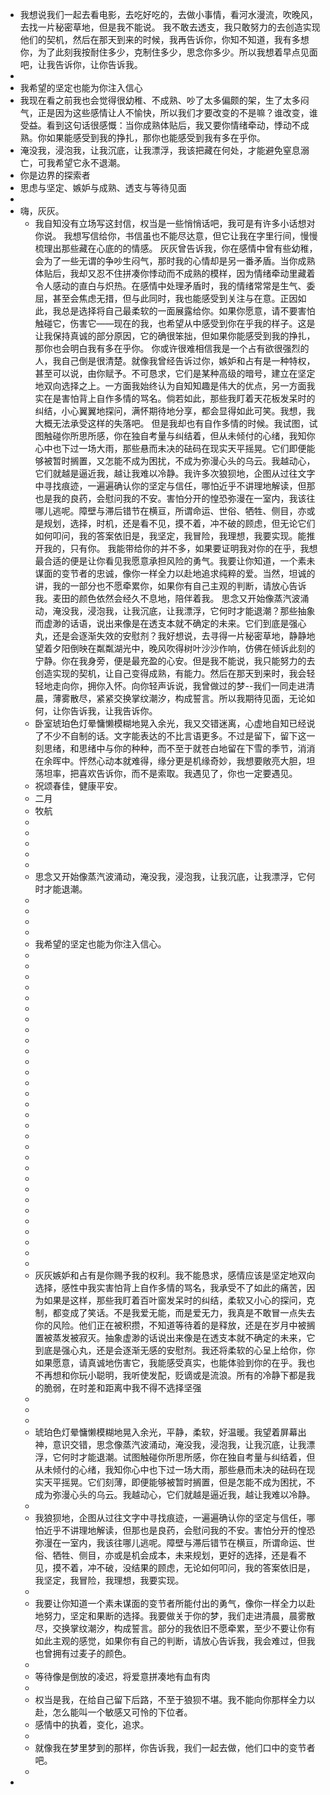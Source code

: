 - 我想说我们一起去看电影，去吃好吃的，去做小事情，看河水漫流，吹晚风，去找一片秘密草地，但是我不能说。 我不敢去透支，我只敢努力的去创造实现他们的契机，然后在那天到来的时候，我再告诉你，你知不知道，我有多想你，为了此刻我按耐住多少，克制住多少，思念你多少。所以我想着早点见面吧，让我告诉你，让你告诉我。
-
- 我希望的坚定也能为你注入信心
- 我现在看之前我也会觉得很幼稚、不成熟、吵了太多偏颇的架，生了太多闷气，正是因为这些感情让人不愉快，所以我们才要改变的不是嘛？谁改变，谁受益。看到这句话很感慨：当你成熟体贴后，我又要你情绪牵动，悸动不成熟。你如果能感受到我的挣扎，那你也能感受到我有多在乎你。
- 淹没我，浸泡我，让我沉底，让我漂浮，我该把藏在何处，才能避免窒息溺亡，可我希望它永不退潮。
- 你是边界的探索者
- 思虑与坚定、嫉妒与成熟、透支与等待见面
-
- 嗨，灰灰。
	- 我自知没有立场写这封信，权当是一些悄悄话吧，我可是有许多小话想对你说。
	  我想写信给你，书信虽也不能尽达意，但它让我在字里行间，慢慢梳理出那些藏在心底的的情感。
	  灰灰曾告诉我，你在感情中曾有些幼稚，会为了一些无谓的争吵生闷气，那时我的心情却是另一番矛盾。当你成熟体贴后，我却又忍不住拼凑你悸动而不成熟的模样，因为情绪牵动里藏着令人感动的直白与炽热。在感情中处理矛盾时，我的情绪常常是生气、委屈，甚至会焦虑无措，但与此同时，我也能感受到关注与在意。正因如此，我总是选择将自己最柔软的一面展露给你。如果你愿意，请不要害怕触碰它，伤害它——现在的我，也希望从中感受到你在乎我的样子。这是让我保持真诚的部分原因，它的确很笨拙，但如果你能感受到我的挣扎，那你也会明白我有多在乎你。
	  你或许很难相信我是一个占有欲很强烈的人，我自己倒是很清楚。就像我曾经告诉过你，嫉妒和占有是一种特权，甚至可以说，由你赋予。不可恳求，它们是某种高级的暗号，建立在坚定地双向选择之上。一方面我始终认为自知知趣是伟大的优点，另一方面我实在是害怕背上自作多情的骂名。倘若如此，那些我盯着天花板发呆时的纠结，小心翼翼地探问，满怀期待地分享，都会显得如此可笑。我想，我大概无法承受这样的失落吧。
	  但是我却也有自作多情的时候。我试图，试图触碰你所思所感，你在独自考量与纠结着，但从未倾付的心绪，我知你心中也下过一场大雨，那些悬而未决的砝码在现实天平摇晃。它们即便能够被暂时搁置，又怎能不成为困扰，不成为弥漫心头的乌云。我越动心，它们就越是逼近我，越让我难以冷静。我许多次狼狈地，企图从过往文字中寻找痕迹，一遍遍确认你的坚定与信任，哪怕近乎不讲理地解读，但那也是我的良药，会慰问我的不安。害怕分开的惶恐弥漫在一室内，我该往哪儿逃呢。障壁与滞后错节在横亘，所谓命运、世俗、牺牲、侧目，亦或是规划，选择，时机，还是看不见，摸不着，冲不破的顾虑，但无论它们如何叩问，我的答案依旧是，我坚定，我冒险，我理想，我要实现。能推开我的，只有你。
	  我能带给你的并不多，如果要证明我对你的在乎，我想最合适的便是让你看见我愿意承担风险的勇气。我要让你知道，一个素未谋面的变节者的忠诚，像你一样全力以赴地追求纯粹的爱。当然，坦诚的讲，我的一部分也不愿牵累你，如果你有自己主观的判断，请放心告诉我。麦田的颜色依然会经久不息地，陪伴着我。
	  思念又开始像蒸汽波涌动，淹没我，浸泡我，让我沉底，让我漂浮，它何时才能退潮？那些抽象而虚渺的话语，说出来像是在透支本就不确定的未来。它们到底是强心丸，还是会逐渐失效的安慰剂？我好想说，去寻得一片秘密草地，静静地望着夕阳倒映在粼粼湖光中，晚风吹得树叶沙沙作响，仿佛在倾诉此刻的宁静。你在我身旁，便是最充盈的心安。但是我不能说，我只能努力的去创造实现的契机，让自己变得成熟，有能力。然后在那天到来时，我会轻轻地走向你，拥你入怀。向你轻声诉说，我曾做过的梦--我们一同走进清晨，薄雾散尽，紧紧交换掌纹潮汐，构成誓言。所以我期待见面，无论如何，让你告诉我，让我告诉你。
	- 卧室琥珀色灯晕慵懒模糊地晃入余光，我又交错迷离，心虚地自知已经说了不少不自制的话。文字能表达的不比言语更多。不过是留下，留下这一刻思绪，和思绪中与你的种种，而不至于就苍白地留在下雪的季节，消消在余晖中。怦然心动本就难得，缘分更是机缘奇妙，我想要敞亮大胆，坦荡坦率，把喜欢告诉你，而不是索取。我遇见了，你也一定要遇见。
	- 祝颂春佳，健康平安。
	- 二月
	- 牧航
	-
	-
	-
	-
	-
	- 思念又开始像蒸汽波涌动，淹没我，浸泡我，让我沉底，让我漂浮，它何时才能退潮。
	-
	-
	-
	-
	- 我希望的坚定也能为你注入信心。
	-
	-
	-
	-
	-
	-
	-
	-
	-
	-
	-
	-
	-
	-
	-
	-
	-
	-
	-
	-
	-
	-
	-
	-
	-
	-
	-
	-
	-
	-
	- 灰灰嫉妒和占有是你赐予我的权利。我不能恳求，感情应该是坚定地双向选择，感性中我实害怕背上自作多情的骂名，我承受不了如此的痛苦，因为如果是这样，那些我盯着百叶窗发呆时的纠结，柔软又小心的探问，克制，都变成了笑话。不是我爱无能，而是爱无力，我真是不敢冒一点失去你的风险。他们正在被积攒，不知道等待着的是释放，还是在岁月中被搁置被蒸发被寂灭。抽象虚渺的话说出来像是在透支本就不确定的未来，它到底是强心丸，还是会逐渐无感的安慰剂。我还将柔软的心呈上给你，你如果愿意，请真诚地伤害它，我能感受真实，也能体验到你的在乎。我也不再想和你玩小聪明，我听使发配，贬谪或是流浪。所有的冷静下都是我的脆弱，在时差和距离中我不得不选择坚强
	-
	-
	-
	- 琥珀色灯晕慵懒模糊地晃入余光，平静，柔软，好温暖。我望着屏幕出神，意识交错，思念像蒸汽波涌动，淹没我，浸泡我，让我沉底，让我漂浮，它何时才能退潮。试图触碰你所思所感，你在独自考量与纠结着，但从未倾付的心绪，我知你心中也下过一场大雨，那些悬而未决的砝码在现实天平摇晃。它们刻薄，即便能够被暂时搁置，但是怎能不成为困扰，不成为弥漫心头的乌云。我越动心，它们就越是逼近我，越让我难以冷静。
	-
	- 我狼狈地，企图从过往文字中寻找痕迹，一遍遍确认你的坚定与信任，哪怕近乎不讲理地解读，但那也是良药，会慰问我的不安。害怕分开的惶恐弥漫在一室内，我该往哪儿逃呢。障壁与滞后错节在横亘，所谓命运、世俗、牺牲、侧目，亦或是机会成本，未来规划，更好的选择，还是看不见，摸不着，冲不破，没结果的顾虑，无论如何叩问，我的答案依旧是，我坚定，我冒险，我理想，我要实现。
	-
	- 我要让你知道一个素未谋面的变节者所能付出的勇气，像你一样全力以赴地努力，坚定和果断的选择。我要做关于你的梦，我们走进清晨，晨雾散尽，交换掌纹潮汐，构成誓言。部分的我依旧不愿牵累，至少不要让你有如此主观的感觉，如果你有自己的判断，请放心告诉我，我会难过，但我也曾拥有过麦子的颜色。
	-
	- 等待像是倒放的凌迟，将爱意拼凑地有血有肉
	-
	- 权当是我，在给自己留下后路，不至于狼狈不堪。我不能向你那样全力以赴，怎么能叫一个敏感又可怜的下位者。
	- 感情中的执着，变化，追求。
	-
	- 就像我在梦里梦到的那样，你告诉我，我们一起去做，他们口中的变节者吧。
	-
-
